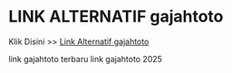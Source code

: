 # LINK ALTERNATIF gajahtoto

Klik Disini >> <a href="https://linksto.pages.dev/">Link Alternatif gajahtoto </a>

link gajahtoto terbaru
link gajahtoto 2025
